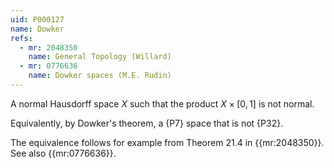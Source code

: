 ```yaml
---
uid: P000127
name: Dowker
refs:
  - mr: 2048350
    name: General Topology (Willard)
  - mr: 0776636
    name: Dowker spaces (M.E. Rudin)
---
```


A normal Hausdorff space $X$ such that the product $X\times[0,1]$ is not normal.

Equivalently, by Dowker's theorem, a {P7} space that is not {P32}.

The equivalence follows for example from Theorem 21.4 in {{mr:2048350}}.
See also {{mr:0776636}}.
